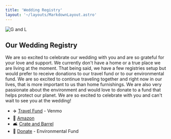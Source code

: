 ```yaml
---
title: 'Wedding Registry'
layout: '~/layouts/MarkdownLayout.astro'
---
```


![G and L](/assets/gallery/A_DSC04128.jpg)

## Our Wedding Registry

We are so excited to celebrate our wedding with you and are so grateful for your love and support. We currently don't have a home or a true place we are living at the moment. That being said, we have a few registries setup but would prefer to receive donations to our travel fund or to our environmental fund. We are so excited to continue traveling together and right now in our lives, that is more important to us than home furnishings. We are also very passionate about the environment and would love to donate to a fund that helps protect our planet. We are so excited to celebrate with you and can't wait to see you at the wedding!

- ✈️ [Travel Fund](https://account.venmo.com/u/GrantBirki) - Venmo
- 🛒 [Amazon](https://www.amazon.com/wedding/grant-birkinbine-leah-caragol--may-2024/registry/11BZEM3G36MR4)
- 🛋️ [Crate and Barrel]()
- 🌱 [Donate](https://www.catf.us/) - Environmental Fund
